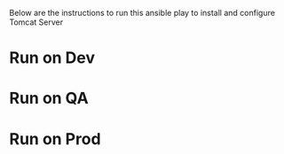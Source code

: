 Below are the instructions to run this ansible play to install and configure Tomcat Server

# Run on Dev 

# Run on QA

# Run on Prod 

